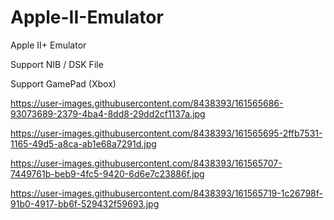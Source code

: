 # Apple-II-Emulator
Apple II+ Emulator

Support NIB / DSK File

Support GamePad (Xbox)

https://user-images.githubusercontent.com/8438393/161565686-93073689-2379-4ba4-8dd8-29dd2cf1137a.jpg

https://user-images.githubusercontent.com/8438393/161565695-2ffb7531-1165-49d5-a8ca-ab1e68a7291d.jpg

https://user-images.githubusercontent.com/8438393/161565707-7449761b-beb9-4fc5-9420-6d6e7c23886f.jpg

https://user-images.githubusercontent.com/8438393/161565719-1c26798f-91b0-4917-bb6f-529432f59693.jpg
